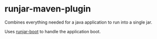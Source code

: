 # runjar-maven-plugin

Combines everything needed for a java application to run into a single jar.

Uses [runjar-boot](../runjar-boot/index.html) to handle the application boot.
